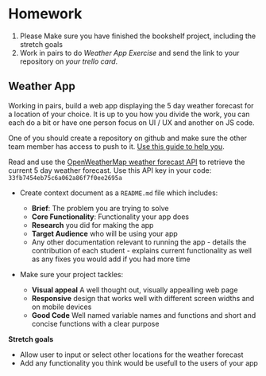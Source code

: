 # Homework

1. Please Make sure you have finished the bookshelf project, including the
   stretch goals
1. Work in pairs to do _Weather App Exercise_ and send the link to your
   repository on _your trello card_.

## Weather App

Working in pairs, build a web app displaying the 5 day weather forecast for a
location of your choice. It is up to you how you divide the work, you can each
do a bit or have one person focus on UI / UX and another on JS code.

One of you should create a repository on github and make sure the other team
member has access to push to it.
[Use this guide to help you](https://codeyourfuture.github.io/syllabus-master/others/making-a-pull-request.html).

Read and use the
[OpenWeatherMap weather forecast API](http://openweathermap.org/api) to retrieve
the current 5 day weather forecast. Use this API key in your code:
`33fb7454eb75c6a062a86f7f0ee2695a`

* Create context document as a `README.md` file which includes:

  * **Brief**: The problem you are trying to solve
  * **Core Functionality**: Functionality your app does
  * **Research** you did for making the app
  * **Target Audience** who will be using your app
  * Any other documentation relevant to running the app - details the
    contribution of each student - explains current functionality as well as any
    fixes you would add if you had more time

* Make sure your project tackles:
  * **Visual appeal** A well thought out, visually appealling web page
  * **Responsive** design that works well with different screen widths and on
    mobile devices
  * **Good Code** Well named variable names and functions and short and concise
    functions with a clear purpose

**Stretch goals**

* Allow user to input or select other locations for the weather forecast
* Add any functionality you think would be usefull to the users of your app
